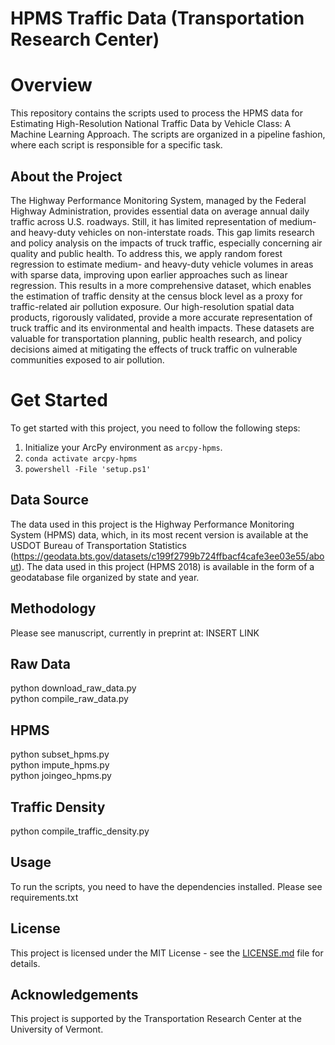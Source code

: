 # HPMS Traffic Data (Transportation Research Center)

# Overview
This repository contains the scripts used to process the HPMS data for Estimating High-Resolution National Traffic Data by Vehicle Class: A Machine Learning Approach. The scripts are organized in a pipeline fashion, where each script is responsible for a specific task.

## About the Project 
The Highway Performance Monitoring System, managed by the Federal Highway Administration, provides essential data on average annual daily traffic across U.S. roadways. Still, it has limited representation of medium- and heavy-duty vehicles on non-interstate roads. This gap limits research and policy analysis on the impacts of truck traffic, especially concerning air quality and public health. To address this, we apply random forest regression to estimate medium- and heavy-duty vehicle volumes in areas with sparse data, improving upon earlier approaches such as linear regression. This results in a more comprehensive dataset, which enables the estimation of traffic density at the census block level as a proxy for traffic-related air pollution exposure. Our high-resolution spatial data products, rigorously validated, provide a more accurate representation of truck traffic and its environmental and health impacts. These datasets are valuable for transportation planning, public health research, and policy decisions aimed at mitigating the effects of truck traffic on vulnerable communities exposed to air pollution.

# Get Started
To get started with this project, you need to follow the following steps: <br>
1. Initialize your ArcPy environment as `arcpy-hpms`. <br>
2. `conda activate arcpy-hpms` <br>
3. `powershell -File 'setup.ps1'` <br>

## Data Source
The data used in this project is the Highway Performance Monitoring System (HPMS) data, which, in its most recent version is available at the USDOT Bureau of Transportation Statistics (https://geodata.bts.gov/datasets/c199f2799b724ffbacf4cafe3ee03e55/about). The data used in this project (HPMS 2018) is available in the form of a geodatabase file organized by state and year.

## Methodology
Please see manuscript, currently in preprint at: INSERT LINK

## Raw Data
python download_raw_data.py <br>
python compile_raw_data.py <br>

## HPMS
python subset_hpms.py <br>
python impute_hpms.py <br>
python joingeo_hpms.py <br>

## Traffic Density
python compile_traffic_density.py <br>

## Usage
To run the scripts, you need to have the dependencies installed. Please see requirements.txt

## License
This project is licensed under the MIT License - see the [LICENSE.md](LICENSE.md) file for details.

## Acknowledgements
This project is supported by the Transportation Research Center at the University of Vermont.

